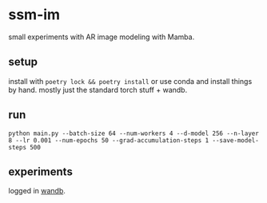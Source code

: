 # ssm-im
small experiments with AR image modeling with Mamba.

## setup
install with `poetry lock && poetry install` or use conda and install things by hand.
mostly just the standard torch stuff + wandb.

## run
`python main.py --batch-size 64 --num-workers 4 --d-model 256 --n-layer 8 --lr 0.001 --num-epochs 50 --grad-accumulation-steps 1 --save-model-steps 500`

## experiments
logged in [wandb](https://wandb.ai/chiu-justin-t/ssm-cifar-tokenized).
